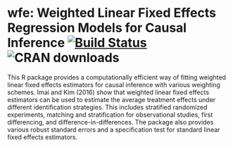 # wfe: Weighted Linear Fixed Effects Regression Models for Causal Inference [![Build Status](https://travis-ci.org/insongkim/wfe.svg?branch=master)](https://travis-ci.org/insongkim/wfe) ![CRAN downloads](http://cranlogs.r-pkg.org/badges/grand-total/wfe)

This R package provides a computationally efficient way of fitting
weighted linear fixed effects estimators for causal inference with
various weighting schemes. Imai and Kim (2016) show that weighted
linear fixed effects estimators can be used to estimate the average
treatment effects under different identification strategies. This
includes stratified randomized experiments, matching and
stratification for observational studies, first differencing, and
difference-in-differences. The package also provides various robust
standard errors and a specification test for standard linear fixed
effects estimators.
